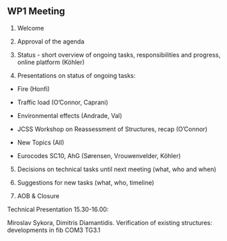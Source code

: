 ## WP1 Meeting

1. Welcome

2. Approval of the agenda

3. Status - short overview of ongoing tasks, responsibilities and progress, online platform (Köhler)

4. Presentations on status of ongoing tasks:

* Fire (Honfi)
 
* Traffic load (O’Connor, Caprani)
 
* Environmental effects (Andrade, Val)
 
* JCSS Workshop on Reassessment of Structures, recap (O’Connor)
 
* New Topics (All)
 
* Eurocodes SC10, AhG (Sørensen, Vrouwenvelder, Köhler) 

5. Decisions on technical tasks until next meeting (what, who and when)

6. Suggestions for new tasks (what, who, timeline)

7. AOB & Closure

Technical Presentation 15.30-16.00:

Miroslav Sykora, Dimitris Diamantidis. Verification of existing structures: developments in fib COM3 TG3.1
